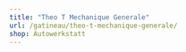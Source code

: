 ```yaml
---
title: "Theo T Mechanique Generale"
url: /gatineau/theo-t-mechanique-generale/
shop: Autowerkstatt
---
```

